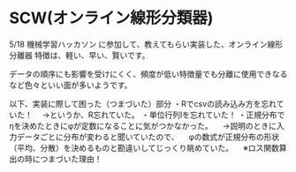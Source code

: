SCW(オンライン線形分類器)
===

5/18 機械学習ハッカソン に参加して、教えてもらい実装した、オンライン線形分離器
特徴は、軽い、早い、賢いです。

データの順序にも影響を受けにくく、頻度が低い特徴量でも分離に使用できなるなど色々といい面が多いようです。

以下、実装に際して困った（つまづいた）部分
・Rでcsvの読み込み方を忘れていた！
　→というか、R忘れていた。
・単位行列Iを忘れていた！
・正規分布でηを決めたときにφが定数になることに気がつかなかった。
　→説明のときに入力データごとに分布が変わると聞いていたので、
  　φの数式が正規分布の形状（平均、分散）を決めるものと勘違いしてじっくり眺めていた。
　※ロス関数算出の時につまづいた理由！
